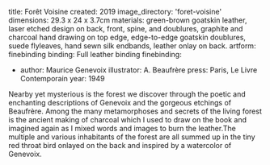 title: Forêt Voisine 
created: 2019
image_directory: 'foret-voisine'
dimensions: 29.3 x 24 x 3.7cm
materials: green-brown goatskin leather, laser etched design on back, front, spine, and doublures, graphite and charcoal hand drawing on top edge, edge-to-edge goatskin doublures, suede flyleaves, hand sewn silk endbands, leather onlay on back.
artform: finebinding
binding: Full leather binding
finebinding: 
- author: Maurice Genevoix
  illustrator: A. Beaufrère
  press: Paris, Le Livre Contemporain
  year: 1949

Nearby yet mysterious is the forest we discover through the poetic and enchanting descriptions of Genevoix and the gorgeous etchings of Beaufrère. Among the many metamorphoses and secrets of the living forest is the ancient making of charcoal which I used to draw on the book and imagined again as I mixed words and images to burn the leather.The multiple and various inhabitants of the forest are all summed up in the tiny red throat bird onlayed on the back and inspired by a watercolor of Genevoix.
